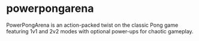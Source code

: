 # powerpongarena
PowerPongArena is an action-packed twist on the classic Pong game featuring 1v1 and 2v2 modes with optional power-ups for chaotic gameplay.
